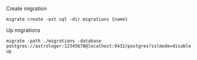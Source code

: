 Create migration
```
migrate create -ext sql -dir migrations {name}
```

Up migrations
```
migrate -path ./migrations -database postgres://astrologer:12345678@localhost:9432/postgres?sslmode=disable up
```
